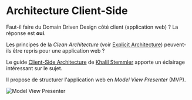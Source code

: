 # Architecture Client-Side

Faut-il faire du Domain Driven Design côté client (application web) ? La réponse
est **oui**.

Les principes de la *Clean Architecture*
(voir [Explicit Architecture](./explicit-architecture.md)) peuvent-ils être
repris pour une application web ?

Le guide [Client-Side Architecture](https://khalilstemmler.com/articles/client-side-architecture/introduction/)
de [Khalil Stemmler](https://khalilstemmler.com/) apporte un éclairage
intéressant sur le sujet.

Il propose de structurer l'application web en *Model View Presenter* (MVP).

![Model View Presenter](https://khalilstemmler.com/img/blog/client-side-architecture/Client-side_architecture_basics_(5).png)
